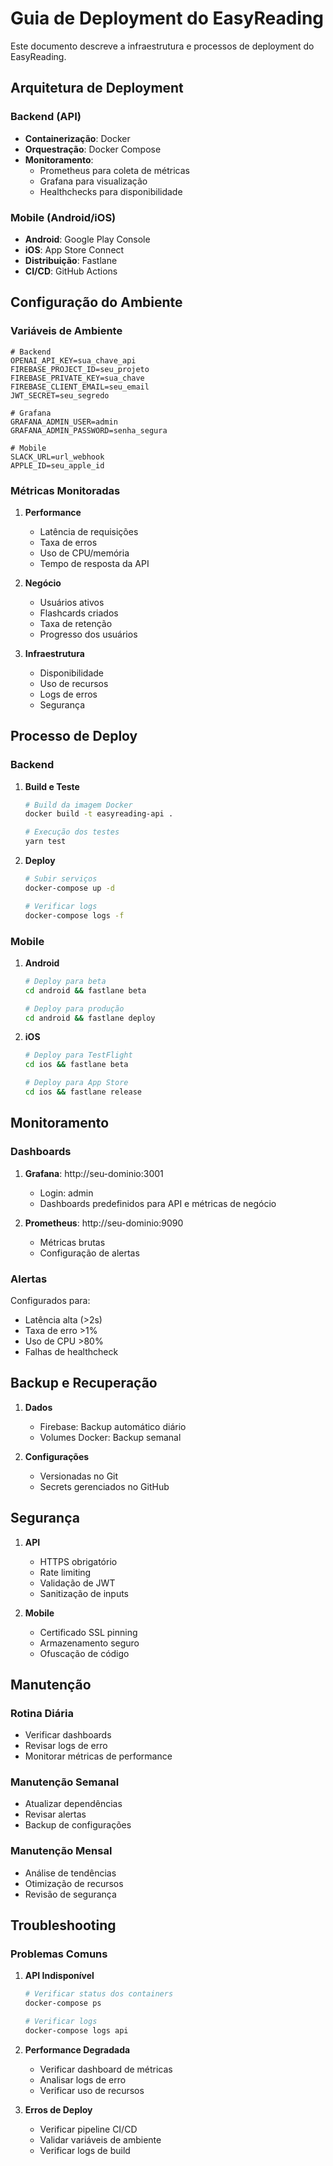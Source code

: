 # Guia de Deployment do EasyReading

Este documento descreve a infraestrutura e processos de deployment do EasyReading.

## Arquitetura de Deployment

### Backend (API)

- **Containerização**: Docker
- **Orquestração**: Docker Compose
- **Monitoramento**: 
  - Prometheus para coleta de métricas
  - Grafana para visualização
  - Healthchecks para disponibilidade

### Mobile (Android/iOS)

- **Android**: Google Play Console
- **iOS**: App Store Connect
- **Distribuição**: Fastlane
- **CI/CD**: GitHub Actions

## Configuração do Ambiente

### Variáveis de Ambiente

```env
# Backend
OPENAI_API_KEY=sua_chave_api
FIREBASE_PROJECT_ID=seu_projeto
FIREBASE_PRIVATE_KEY=sua_chave
FIREBASE_CLIENT_EMAIL=seu_email
JWT_SECRET=seu_segredo

# Grafana
GRAFANA_ADMIN_USER=admin
GRAFANA_ADMIN_PASSWORD=senha_segura

# Mobile
SLACK_URL=url_webhook
APPLE_ID=seu_apple_id
```

### Métricas Monitoradas

1. **Performance**
   - Latência de requisições
   - Taxa de erros
   - Uso de CPU/memória
   - Tempo de resposta da API

2. **Negócio**
   - Usuários ativos
   - Flashcards criados
   - Taxa de retenção
   - Progresso dos usuários

3. **Infraestrutura**
   - Disponibilidade
   - Uso de recursos
   - Logs de erros
   - Segurança

## Processo de Deploy

### Backend

1. **Build e Teste**
   ```bash
   # Build da imagem Docker
   docker build -t easyreading-api .
   
   # Execução dos testes
   yarn test
   ```

2. **Deploy**
   ```bash
   # Subir serviços
   docker-compose up -d
   
   # Verificar logs
   docker-compose logs -f
   ```

### Mobile

1. **Android**
   ```bash
   # Deploy para beta
   cd android && fastlane beta
   
   # Deploy para produção
   cd android && fastlane deploy
   ```

2. **iOS**
   ```bash
   # Deploy para TestFlight
   cd ios && fastlane beta
   
   # Deploy para App Store
   cd ios && fastlane release
   ```

## Monitoramento

### Dashboards

1. **Grafana**: http://seu-dominio:3001
   - Login: admin
   - Dashboards predefinidos para API e métricas de negócio

2. **Prometheus**: http://seu-dominio:9090
   - Métricas brutas
   - Configuração de alertas

### Alertas

Configurados para:
- Latência alta (>2s)
- Taxa de erro >1%
- Uso de CPU >80%
- Falhas de healthcheck

## Backup e Recuperação

1. **Dados**
   - Firebase: Backup automático diário
   - Volumes Docker: Backup semanal

2. **Configurações**
   - Versionadas no Git
   - Secrets gerenciados no GitHub

## Segurança

1. **API**
   - HTTPS obrigatório
   - Rate limiting
   - Validação de JWT
   - Sanitização de inputs

2. **Mobile**
   - Certificado SSL pinning
   - Armazenamento seguro
   - Ofuscação de código

## Manutenção

### Rotina Diária
- Verificar dashboards
- Revisar logs de erro
- Monitorar métricas de performance

### Manutenção Semanal
- Atualizar dependências
- Revisar alertas
- Backup de configurações

### Manutenção Mensal
- Análise de tendências
- Otimização de recursos
- Revisão de segurança

## Troubleshooting

### Problemas Comuns

1. **API Indisponível**
   ```bash
   # Verificar status dos containers
   docker-compose ps
   
   # Verificar logs
   docker-compose logs api
   ```

2. **Performance Degradada**
   - Verificar dashboard de métricas
   - Analisar logs de erro
   - Verificar uso de recursos

3. **Erros de Deploy**
   - Verificar pipeline CI/CD
   - Validar variáveis de ambiente
   - Verificar logs de build
